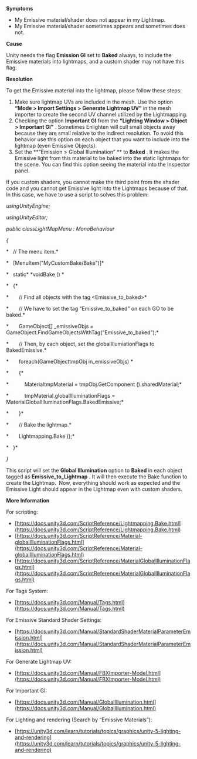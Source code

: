 
        

**Symptoms** 

*   My Emissive material/shader does not appear in my Lightmap.
*   My Emissive material/shader sometimes appears and sometimes does not.

**Cause** 

Unity needs the flag **Emission GI** set to **Baked** always, to include the Emissive materials into lightmaps, and a custom shader may not have this flag.

**Resolution** 

To get the Emissive material into the lightmap, please follow these steps:

1.  Make sure lightmap UVs are included in the mesh. Use the option  **“Mode > Import Settings > Generate Lightmap UV”**  in the mesh importer to create the second UV channel utilized by the Lightmapping.
2.  Checking the option  **Important GI**  from the  **“Lighting Window > Object > Important GI”** . Sometimes Enlighten will cull small objects away because they are small relative to the indirect resolution. To avoid this behavior use this option on each object that you want to include into the lightmap (even Emissive Objects).
3.  Set the  **“Emission > Global Illumination” ** to **Baked** . It makes the Emissive light from this material to be baked into the static lightmaps for the scene. You can find this option seeing the material into the Inspector panel.

If you custom shaders, you cannot make the third point from the shader code and you cannot get Emissive light into the Lightmaps because of that.  In this case, we have to use a script to solves this problem:

*usingUnityEngine;* 

*usingUnityEditor;* 

*public* *classLightMapMenu : MonoBehaviour* 

*{* 

*   // The menu item.* 

*   [MenuItem("MyCustomBake/Bake")]* 

*   static* *voidBake () * 

*   {* 

*       // Find all objects with the tag <Emissive_to_baked>* 

*       // We have to set the tag “Emissive_to_baked” on each GO to be baked.* 

*       GameObject[] _emissiveObjs = GameObject.FindGameObjectsWithTag("Emissive_to_baked");* 

*       // Then, by each object, set the globalIllumiationFlags to BakedEmissive.* 

*       foreach(GameObjecttmpObj in_emissiveObjs) * 

*       {* 

*           MaterialtmpMaterial = tmpObj.GetComponent<Renderer> ().sharedMaterial;* 

*           tmpMaterial.globalIlluminationFlags = MaterialGlobalIlluminationFlags.BakedEmissive;* 

*       }* 

*       // Bake the lightmap.* 

*       Lightmapping.Bake ();* 

*   }* 

*}* 

This script will set the **Global Illumination** option to **Baked** in each object tagged as **Emissive_to_Lightmap** . It will then execute the Bake function to create the Lightmap.  Now, everything should work as expected and the Emissive Light should appear in the Lightmap even with custom shaders.

**More Information** 

For scripting:

*   [https://docs.unity3d.com/ScriptReference/Lightmapping.Bake.html](https://docs.unity3d.com/ScriptReference/Lightmapping.Bake.html)
*   [https://docs.unity3d.com/ScriptReference/Material-globalIlluminationFlags.html](https://docs.unity3d.com/ScriptReference/Material-globalIlluminationFlags.html)
*   [https://docs.unity3d.com/ScriptReference/MaterialGlobalIlluminationFlags.html](https://docs.unity3d.com/ScriptReference/MaterialGlobalIlluminationFlags.html)

For Tags System:

*   [https://docs.unity3d.com/Manual/Tags.html](https://docs.unity3d.com/Manual/Tags.html)

For Emissive Standard Shader Settings:

*   [https://docs.unity3d.com/Manual/StandardShaderMaterialParameterEmission.html](https://docs.unity3d.com/Manual/StandardShaderMaterialParameterEmission.html)

For Generate Lightmap UV:

*   [https://docs.unity3d.com/Manual/FBXImporter-Model.html](https://docs.unity3d.com/Manual/FBXImporter-Model.html)

For Important GI:

*   [https://docs.unity3d.com/Manual/GlobalIllumination.html](https://docs.unity3d.com/Manual/GlobalIllumination.html)

For Lighting and rendering (Search by “Emissive Materials”):

*   [https://unity3d.com/learn/tutorials/topics/graphics/unity-5-lighting-and-rendering](https://unity3d.com/learn/tutorials/topics/graphics/unity-5-lighting-and-rendering)
      